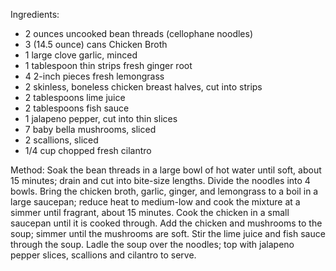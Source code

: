 Ingredients:

  * 2 ounces uncooked bean threads (cellophane noodles) 
  * 3 (14.5 ounce) cans Chicken Broth 
  * 1 large clove garlic, minced 
  * 1 tablespoon thin strips fresh ginger root 
  * 4 2-inch pieces fresh lemongrass
  * 2 skinless, boneless chicken breast halves, cut into strips
  * 2 tablespoons lime juice
  * 2 tablespoons fish sauce
  * 1 jalapeno pepper, cut into thin slices
  * 7 baby bella mushrooms, sliced
  * 2 scallions, sliced
  * 1/4 cup chopped fresh cilantro

Method:
Soak the bean threads in a large bowl of hot water until soft, about 15 minutes; drain and cut into bite-size lengths. 
Divide the noodles into 4 bowls.
Bring the chicken broth, garlic, ginger, and lemongrass to a boil in a large saucepan; reduce heat to medium-low and cook the mixture at a simmer until fragrant, about 15 minutes.
Cook the chicken in a small saucepan until it is cooked through.
Add the chicken and mushrooms to the soup; simmer until the mushrooms are soft. 
Stir the lime juice and fish sauce through the soup. 
Ladle the soup over the noodles; top with jalapeno pepper slices, scallions and cilantro to serve.
